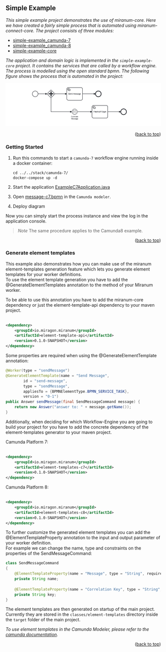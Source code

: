 <div id="top"></div>

## Simple Example

*This simple example project demonstrates the use of miranum-core. Here we have created a fairly simple process that is
automated using
miranum-connect-core. The project consists of three modules:*

- [simple-example_camunda-7](simple-example-camunda-7)
- [simple-example_camunda-8](simple-example-camunda-8)
- [simple-example-core](simple-example-core)

*The application and domain logic is implemented in the `simple-example-core` project. It contains the services that are
called by a workflow engine.*
*The process is modelled using the open standard bpmn.*
*The following figure shows the process that is automated in the project:*

<div align="center">
   <img src="../../images/simple-example-bpmn.png" alt="simple-example-bpmn">
</div>

<p align="right">(<a href="#top">back to top</a>)</p>

### Getting Started

1. Run this commands to start a `camunda-7` workflow engine running inside a docker container:
    ```shell
    cd ../../stack/camunda-7/
    docker-compose up -d
    ```

2. Start the
   application [ExampleC7Application.java](simple-example-camunda-7/src/main/java/io/miragon/miranum/integrations/example/c7/ExampleC7Application.java)

3. Open [message-c7.bpmn](simple-example-camunda-7/src/main/resources/bpmn/message-c7.bpmn) in the `Camunda modeler`.

4. Deploy diagram

Now you can simply start the process instance and view the log in the application console.

> *_Note_* The same procedure applies to the Camunda8 example.

<p align="right">(<a href="#top">back to top</a>)</p>

### Generate element templates

This example also demonstrates how you can make use of the miranum element-templates generation feature
which lets you generate element templates for your worker definitions. \
To use the element template generation you have to add the @GenerateElementTemplates annotation to the method of your
Miranum worker.

To be able to use this annotation you have to add the miranum-core dependency or just the element-template-api
dependency to your maven project.

```xml

<dependency>
    <groupId>io.miragon.miranum</groupId>
    <artifactId>element-template-api</artifactId>
    <version>0.1.0-SNAPSHOT</version>
</dependency>
```

Some properties are required when using the @GenerateElementTemplate annotation:

```java
@Worker(type = "sendMessage")
@GenerateElementTemplate(name = "Send Message",
        id = "send-message",
        type = "sendMessage",
        appliesTo = {BPMNElementType.BPMN_SERVICE_TASK},
        version = "0-1")
public Answer sendMessage(final SendMessageCommand message) {
    return new Answer("answer to: " + message.getName());
}
```

Additionally, when deciding for which Workflow-Engine you are going to build your project for you have to add the
concrete
dependency of the element-templates generator to your maven project.

Camunda Platform 7:

```xml

<dependency>
    <groupId>io.miragon.miranum</groupId>
    <artifactId>element-templates-c7</artifactId>
    <version>0.1.0-SNAPSHOT</version>
</dependency>
```

Camunda Platform 8:

```xml

<dependency>
    <groupId>io.miragon.miranum</groupId>
    <artifactId>element-templates-c8</artifactId>
    <version>0.1.0-SNAPSHOT</version>
</dependency>
```

To further customize the generated element templates you can add the @ElementTemplateProperty annotation to the input
and output parameter of your worker definition. \
For example we can change the name, type and constraints on the properties of the SendMessageCommand:

```java
class SendMessageCommand
{
    @ElementTemplateProperty(name = "Message", type = "String", required = true)
    private String name;

    @ElementTemplateProperty(name = "Correlation Key", type = "String", required = true)
    private String key;
}
```

The element templates are then generated on startup of the main project. \
Currently they are stored in the `classes/element-templates` directory inside the `target` folder of the main project.

*To use element templates in the Camunda Modeler, please refer to
the [camunda documentation](https://docs.camunda.io/docs/components/modeler/desktop-modeler/element-templates/about-templates/).*

<p align="right">(<a href="#top">back to top</a>)</p>
